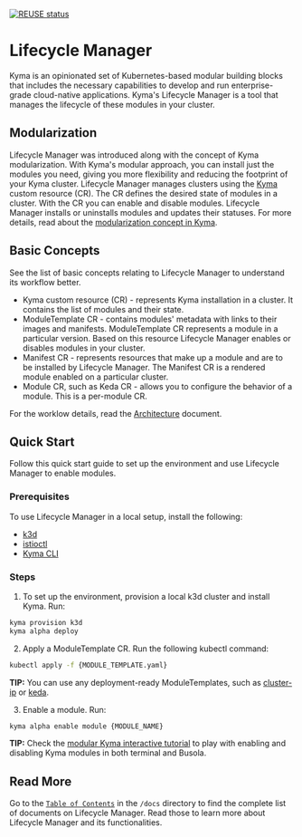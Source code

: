 <!-- markdown-link-check-disable-next-line -->
[![REUSE status](https://api.reuse.software/badge/github.com/kyma-project/lifecycle-manager)](https://api.reuse.software/info/github.com/kyma-project/lifecycle-manager)
# Lifecycle Manager

Kyma is an opinionated set of Kubernetes-based modular building blocks that includes the necessary capabilities to develop and run enterprise-grade cloud-native applications. Kyma's Lifecycle Manager is a tool that manages the lifecycle of these modules in your cluster.

## Modularization

Lifecycle Manager was introduced along with the concept of Kyma modularization. With Kyma's modular approach, you can install just the modules you need, giving you more flexibility and reducing the footprint of your Kyma cluster. Lifecycle Manager manages clusters using the [Kyma](api/v1beta1/kyma_types.go) custom resource (CR). The CR defines the desired state of modules in a cluster. With the CR you can enable and disable modules. Lifecycle Manager installs or uninstalls modules and updates their statuses. For more details, read about the [modularization concept in Kyma](https://github.com/kyma-project/community/tree/main/concepts/modularization).

## Basic Concepts

See the list of basic concepts relating to Lifecycle Manager to understand its workflow better.

- Kyma custom resource (CR) - represents Kyma installation in a cluster. It contains the list of modules and their state.
- ModuleTemplate CR - contains modules' metadata with links to their images and manifests. ModuleTemplate CR represents a module in a particular version. Based on this resource Lifecycle Manager enables or disables modules in your cluster.
- Manifest CR - represents resources that make up a module and are to be installed by Lifecycle Manager. The Manifest CR is a rendered module enabled on a particular cluster.
- Module CR, such as Keda CR - allows you to configure the behavior of a module. This is a per-module CR.

For the worklow details, read the [Architecture](docs/technical-reference/architecture.md) document.

## Quick Start

Follow this quick start guide to set up the environment and use Lifecycle Manager to enable modules.

### Prerequisites

To use Lifecycle Manager in a local setup, install the following:

- [k3d](https://k3d.io/)
- [istioctl](https://istio.io/latest/docs/setup/install/istioctl/)
- [Kyma CLI](https://kyma-project.io/docs/kyma/latest/04-operation-guides/operations/01-install-kyma-CLI)

### Steps

1. To set up the environment, provision a local k3d cluster and install Kyma. Run:

  ```bash
  kyma provision k3d
  kyma alpha deploy
  ```

2. Apply a ModuleTemplate CR. Run the following kubectl command:

  ```bash
  kubectl apply -f {MODULE_TEMPLATE.yaml}
  ```

**TIP:** You can use any deployment-ready ModuleTemplates, such as [cluster-ip](https://github.com/pbochynski/) or [keda](https://github.com/kyma-project/keda-manager).

3. Enable a module. Run:

  ```bash
  kyma alpha enable module {MODULE_NAME}
  ```

**TIP:** Check the [modular Kyma interactive tutorial](https://killercoda.com/kyma-project/scenario/modular-kyma) to play with enabling and disabling Kyma modules in both terminal and Busola.

## Read More

Go to the [`Table of Contents`](/docs/README.md) in the `/docs` directory to find the complete list of documents on Lifecycle Manager. Read those to learn more about Lifecycle Manager and its functionalities.
